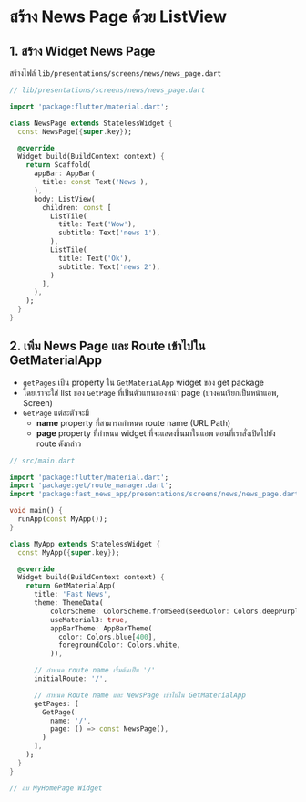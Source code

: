 
# สร้าง News Page ด้วย ListView 

## 1. สร้าง Widget News Page

สร้างไฟล์ `lib/presentations/screens/news/news_page.dart`

```dart
// lib/presentations/screens/news/news_page.dart

import 'package:flutter/material.dart';

class NewsPage extends StatelessWidget {
  const NewsPage({super.key});

  @override
  Widget build(BuildContext context) {
    return Scaffold(
      appBar: AppBar(
        title: const Text('News'),
      ),
      body: ListView(
        children: const [
          ListTile(
            title: Text('Wow'),
            subtitle: Text('news 1'),
          ),
          ListTile(
            title: Text('Ok'),
            subtitle: Text('news 2'),
          )
        ],
      ),
    );
  }
}

```

## 2. เพิ่ม News Page และ Route เข้าไปใน GetMaterialApp 

- `getPages` เป็น property ใน `GetMaterialApp` widget ของ get package
- โดยเราจะใส่ list ของ `GetPage` ที่เป็นตัวแทนของหน้า page (บางคนเรียกเป็นหน้าแอพ, Screen)
-  `GetPage` แต่ละตัวจะมี 
   -  **name** property ที่สามารถกำหนด route name (URL Path) 
   -  **page** property ที่กำหนด widget ที่จะแสดงขึ้นมาในแอพ ตอนที่เราสั่งเปิดไปยัง route ดังกล่าว

```dart
// src/main.dart

import 'package:flutter/material.dart';
import 'package:get/route_manager.dart';
import 'package:fast_news_app/presentations/screens/news/news_page.dart';

void main() {
  runApp(const MyApp());
}

class MyApp extends StatelessWidget {
  const MyApp({super.key});

  @override
  Widget build(BuildContext context) {
    return GetMaterialApp(
      title: 'Fast News',
      theme: ThemeData(
          colorScheme: ColorScheme.fromSeed(seedColor: Colors.deepPurple),
          useMaterial3: true,
          appBarTheme: AppBarTheme(
            color: Colors.blue[400],
            foregroundColor: Colors.white,
          )),

      // กำหนด route name เริ่มต้นเป็น '/'
      initialRoute: '/',

      // กำหนด Route name และ NewsPage เข้าไปใน GetMaterialApp
      getPages: [
        GetPage(
          name: '/',
          page: () => const NewsPage(),
        )
      ],
    );
  }
}

// ลบ MyHomePage Widget

```